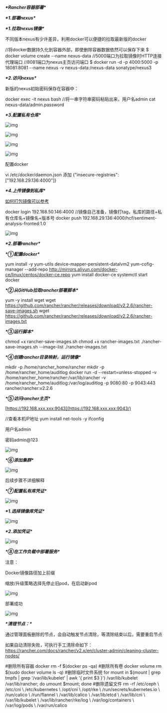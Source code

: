 ***\*Rancher容器部署\****

 

***\*1.部署nexus\****

 

***\*1.拉取nexus镜像\****

 

不同版本nexus有少许差异，利用docker可以便捷的拉取最新版的docker

 

//将docker数据持久化到容器外部，即使删除容器数据依然可以保存下来 $ docker volume create --name nexus-data  //5000端口为拉取镜像时HTTP连接代理端口 //8081端口为nexus主页访问端口 $ docker run -d -p 4000:5000 -p 18081:8081 --name nexus -v nexus-data:/nexus-data sonatype/nexus3

 

***\*2.访问nexus\****

 

新版的nexus初始密码保存在容器中：

 

docker exec -it nexus bash //将一串字符串密码粘贴出来，用户名admin cat nexus-data/admin.password

 

***\*3.配置私有仓库\****

 

 

![img](file:///C:\Users\月舞天河\AppData\Local\Temp\ksohtml12696\wps35.jpg) 

 

![img](file:///C:\Users\月舞天河\AppData\Local\Temp\ksohtml12696\wps36.jpg) 

 

![img](file:///C:\Users\月舞天河\AppData\Local\Temp\ksohtml12696\wps37.jpg) 

 

![img](file:///C:\Users\月舞天河\AppData\Local\Temp\ksohtml12696\wps38.jpg) 

 

配置docker

 

vi /etc/docker/daemon.json  添加 {"insecure-registries":["192.168.29.136:4000"]}

 

***\*4.上传镜像到私库\****

 

[如何打包镜像可以参考](https://www.yuque.com/docs/share/e6118e1d-bb7f-477b-85c1-18edfb670ffe)

 

docker login 192.168.50.146:4000 //镜像自己准备，镜像打tag，私库的路径+私有仓库名+镜像名+版本号 docker push 192.168.29.136:4000/hcf/sentiment-analysis-fronted:1.0

 

![img](file:///C:\Users\月舞天河\AppData\Local\Temp\ksohtml12696\wps39.jpg) 

***\*2.部署rancher\****

 

***\*①配置docker\****

 

yum install -y yum-utils device-mapper-persistent-datalvm2 yum-cofig-manager --add-repo http://mirrors.aliyun.com/docker-ce/linux/centos/docker-ce.repo yum install docker-ce systemctl start docker

 

***\*②从GitHub拉取rancher部署脚本\****

 

yum -y install wget wget https://github.com/rancher/rancher/releases/download/v2.2.6/rancher-save-images.sh wget https://github.com/rancher/rancher/releases/download/v2.2.6/rancher-images.txt

 

***\*③运行脚本\****

 

chmod +x rancher-save-images.sh chmod +x rancher-images.txt ./rancher-save-images.sh --image-list ./rancher-images.txt

 

***\*④创建rancher目录映射，运行镜像\****

 

mkdir -p /home/rancher_home/rancher mkdir -p /home/rancher_home/auditlog docker run -d --restart=unless-stopped -v /home/rancher_home/rancher:/var/lib/rancher -v /home/rancher_home/auditlog:/var/log/auditlog -p 9080:80 -p 9043:443 rancher/rancher:v2.2.6

 

***\*⑤访问rancher主页\****

 

[https://192.168.xxx.xxx:9043](https://192.168.xxx.xxx:9043/)

 

//查看本机IP地址 yum install net-tools -y ifconfig

 

用户名admin

 

密码admin@123

 

![img](file:///C:\Users\月舞天河\AppData\Local\Temp\ksohtml12696\wps40.jpg) 

***\*⑥添加集群\****

 

![img](file:///C:\Users\月舞天河\AppData\Local\Temp\ksohtml12696\wps41.jpg) 

 

后续步骤不详细解释

 

***\*⑦配置私有库凭证\****

 

![img](file:///C:\Users\月舞天河\AppData\Local\Temp\ksohtml12696\wps42.jpg) 

***\*1.选择镜像库凭证\****

 

![img](file:///C:\Users\月舞天河\AppData\Local\Temp\ksohtml12696\wps43.jpg) 

***\*2.添加凭证\****

 

![img](file:///C:\Users\月舞天河\AppData\Local\Temp\ksohtml12696\wps44.jpg) 

***\*⑧在工作负载中部署服务\****

 

注意：

 

 Docker镜像路径加上前缀

 缩放/升级策略选择先停止旧pod，在启动新pod

 

![img](file:///C:\Users\月舞天河\AppData\Local\Temp\ksohtml12696\wps45.jpg) 

 

部署成功

 

![img](file:///C:\Users\月舞天河\AppData\Local\Temp\ksohtml12696\wps46.jpg) 

***\*清理节点：\****

通过管理面板删除的节点，会自动触发节点清除，等清除结束以后，需要重启节点

如果自动清除失败，可执行手工清除命如下： https://rancher.com/docs/rancher/v2.x/en/cluster-admin/cleaning-cluster-nodes/

\#删除所有容器 docker rm -f $(docker ps -qa) #删除所有卷 docker volume rm $(sudo docker volume ls -q) #删除临时文件系统 for mount in $(mount | grep tmpfs | grep '/var/lib/kubelet' | awk '{ print $3 }') /var/lib/kubelet /var/lib/rancher; do umount $mount; done #删除遗留文件 rm -rf /etc/ceph \    /etc/cni \    /etc/kubernetes \    /opt/cni \    /opt/rke \    /run/secrets/kubernetes.io \    /run/calico \    /run/flannel \    /var/lib/calico \    /var/lib/etcd \    /var/lib/cni \    /var/lib/kubelet \    /var/lib/rancher/rke/log \    /var/log/containers \    /var/log/pods \    /var/run/calico 

 